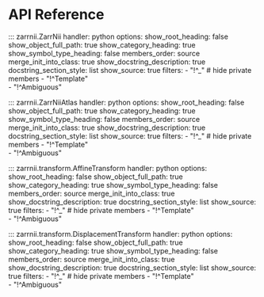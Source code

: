 # API Reference

::: zarrnii.ZarrNii
    handler: python
    options:
      show_root_heading: false
      show_object_full_path: true
      show_category_heading: true
      show_symbol_type_heading: false
      members_order: source
      merge_init_into_class: true
      show_docstring_description: true
      docstring_section_style: list
      show_source: true
      filters:
        - "!^_"  # hide private members
        - "!^Template"  
        - "!^Ambiguous"  

::: zarrnii.ZarrNiiAtlas
    handler: python
    options:
      show_root_heading: false
      show_object_full_path: true
      show_category_heading: true
      show_symbol_type_heading: false
      members_order: source
      merge_init_into_class: true
      show_docstring_description: true
      docstring_section_style: list
      show_source: true
      filters:
        - "!^_"  # hide private members
        - "!^Template"  
        - "!^Ambiguous"  



::: zarrnii.transform.AffineTransform
    handler: python
    options:
      show_root_heading: false
      show_object_full_path: true
      show_category_heading: true
      show_symbol_type_heading: false
      members_order: source
      merge_init_into_class: true
      show_docstring_description: true
      docstring_section_style: list
      show_source: true
      filters:
        - "!^_"  # hide private members
        - "!^Template"  
        - "!^Ambiguous"  

::: zarrnii.transform.DisplacementTransform
    handler: python
    options:
      show_root_heading: false
      show_object_full_path: true
      show_category_heading: true
      show_symbol_type_heading: false
      members_order: source
      merge_init_into_class: true
      show_docstring_description: true
      docstring_section_style: list
      show_source: true
      filters:
        - "!^_"  # hide private members
        - "!^Template"  
        - "!^Ambiguous"  
